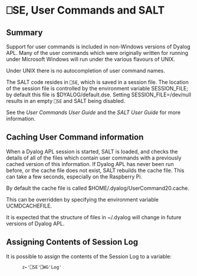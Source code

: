 <h1 class="heading"><span class="name"><span class="command">⎕SE</span>, User Commands and SALT</span></h1>

## Summary

Support for user commands is included in non-Windows versions of Dyalog APL. Many of the user commands which were originally written for running under Microsoft Windows will run under the various flavours of UNIX.

Under UNIX there is no autocompletion of user command names.

The SALT code resides in `⎕SE`, which is saved in a session file. The location of the session file is controlled by the environment variable SESSION_FILE; by default this file is $DYALOG/default.dse. Setting SESSION_FILE=/dev/null results in an empty `⎕SE` and SALT being disabled.

See the  *User Commands User Guide* and the  *SALT User Guide* for more information.

## Caching User Command information

When a Dyalog APL session is started, SALT is loaded, and checks the details of all of the files which contain user commands with a previously cached version of this information. If Dyalog APL has never been run before, or the cache file does not exist, SALT rebuilds the cache file. This can take a few seconds, especially on the Raspberry Pi.

By default the cache file is called $HOME/.dyalog/UserCommand20.cache.

This can be overridden by specifying the environment variable UCMDCACHEFILE.

It is expected that the structure of files in ~/.dyalog will change in future versions of Dyalog APL.

## Assigning Contents of Session Log

It is possible to assign the contents of the Session Log to a variable:
```apl
      z←'⎕SE'⎕WG'Log'
```

